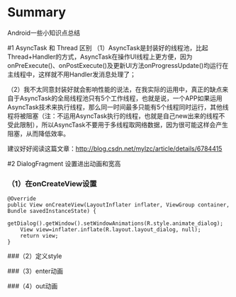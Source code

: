 # Summary
Android一些小知识点总结

#1 AsyncTask 和 Thread 区别
（1）AsyncTask是封装好的线程池，比起Thread+Handler的方式，AsyncTask在操作UI线程上更方便，因为onPreExecute()、onPostExecute()及更新UI方法onProgressUpdate()均运行在主线程中，这样就不用Handler发消息处理了；

（2）我不太同意封装好就会影响性能的说法，在我实际的运用中，真正的缺点来自于AsyncTask的全局线程池只有5个工作线程，也就是说，一个APP如果运用AsyncTask技术来执行线程，那么同一时间最多只能有5个线程同时运行，其他线程将被阻塞（注：不运用AsyncTask执行的线程，也就是自己new出来的线程不受此限制），所以AsyncTask不要用于多线程取网络数据，因为很可能这样会产生阻塞，从而降低效率。

建议好好阅读这篇文章：http://blog.csdn.net/mylzc/article/details/6784415

#2  DialogFragment 设置进出动画和宽高

### （1）在onCreateView设置
	
	@Override  
    public View onCreateView(LayoutInflater inflater, ViewGroup container, Bundle savedInstanceState) {  
        getDialog().getWindow().setWindowAnimations(R.style.animate_dialog);  
        View view=inflater.inflate(R.layout.layout_dialog, null);  
        return view;  
    }
    
###（2）定义style
    <style name="animate_dialog">
        <item name="android:windowEnterAnimation">@anim/dialog_enter</item>  
        <item name="android:windowExitAnimation">@anim/dialog_out</item>  
    </style>
    
###（3）enter动画
	<translate
    	android:fromYDelta="100%p"
    	android:toYDelta="0%p"
    	android:duration="500"
    	xmlns:android="http://schemas.android.com/apk/res/android">
	</translate>

###（4）out动画
	<translate
    	android:fromYDelta="0%p"
    	android:toYDelta="100%p"
    	android:duration="500"
    	xmlns:android="http://schemas.android.com/apk/res/android">
	</translate>

    
